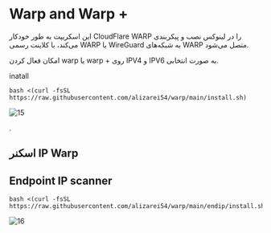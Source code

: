 # Warp and Warp +

 این اسکریپت به طور خودکار CloudFlare WARP را در لینوکس نصب و پیکربندی می‌کند، با کلاینت رسمی WARP یا WireGuard به شبکه‌های WARP متصل می‌شود.
 
 امکان فعال کردن warp یا warp + روی IPV4 و IPV6 به صورت انتخابی.

inatall
```
bash <(curl -fsSL https://raw.githubusercontent.com/alizarei54/warp/main/install.sh)
```

![15](https://raw.githubusercontent.com/alizarei54/configs/warp/media/15.jpg)

.

## اسکنر IP Warp 
## Endpoint IP scanner
```
bash <(curl -fsSL https://raw.githubusercontent.com/alizarei54/warp/main/endip/install.sh)
```
![16](https://raw.githubusercontent.com/alizarei54/warp/media/16.jpg)


